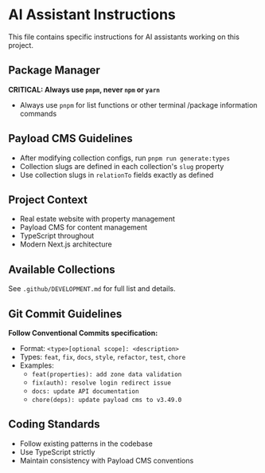 # AI Assistant Instructions

This file contains specific instructions for AI assistants working on this project.

## Package Manager
**CRITICAL: Always use `pnpm`, never `npm` or `yarn`**
- Always use `pnpm` for list functions or other terminal /package information commands

## Payload CMS Guidelines
- After modifying collection configs, run `pnpm run generate:types`
- Collection slugs are defined in each collection's `slug` property
- Use collection slugs in `relationTo` fields exactly as defined

## Project Context
- Real estate website with property management
- Payload CMS for content management
- TypeScript throughout
- Modern Next.js architecture

## Available Collections

See `.github/DEVELOPMENT.md` for full list and details.

## Git Commit Guidelines

**Follow Conventional Commits specification:**

- Format: `<type>[optional scope]: <description>`
- Types: `feat`, `fix`, `docs`, `style`, `refactor`, `test`, `chore`
- Examples:
  - `feat(properties): add zone data validation`
  - `fix(auth): resolve login redirect issue`
  - `docs: update API documentation`
  - `chore(deps): update payload cms to v3.49.0`

## Coding Standards

- Follow existing patterns in the codebase
- Use TypeScript strictly
- Maintain consistency with Payload CMS conventions

